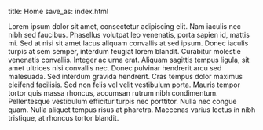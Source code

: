 title: Home
save_as: index.html

Lorem ipsum dolor sit amet, consectetur adipiscing elit. Nam iaculis
nec nibh sed faucibus. Phasellus volutpat leo venenatis, porta sapien
id, mattis mi. Sed at nisi sit amet lacus aliquam convallis at sed
ipsum. Donec iaculis turpis at sem semper, interdum feugiat lorem
blandit. Curabitur molestie venenatis convallis. Integer ac urna erat.
Aliquam sagittis tempus ligula, sit amet ultrices nisi convallis nec.
Donec pulvinar hendrerit arcu sed malesuada. Sed interdum gravida
hendrerit. Cras tempus dolor maximus eleifend facilisis. Sed non felis
vel velit vestibulum porta. Mauris tempor tortor quis massa rhoncus,
accumsan rutrum nibh condimentum. Pellentesque vestibulum efficitur
turpis nec porttitor. Nulla nec congue quam. Nulla aliquet tempus
risus at pharetra. Maecenas varius lectus in nibh tristique, at
rhoncus tortor blandit.
